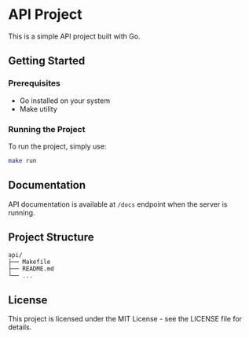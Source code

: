 # API Project

This is a simple API project built with Go.

## Getting Started

### Prerequisites

- Go installed on your system
- Make utility

### Running the Project

To run the project, simply use:

```bash
make run
```

## Documentation

API documentation is available at `/docs` endpoint when the server is running.

## Project Structure

```
api/
├── Makefile
├── README.md
└── ...
```

## License

This project is licensed under the MIT License - see the LICENSE file for details.